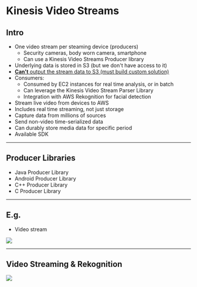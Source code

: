 # Kinesis Video Streams

## Intro
* One video stream per steaming device (producers)
  * Security cameras, body worn camera, smartphone
  * Can use a Kinesis Video Streams Producer library
* Underlying data is stored in S3 (but we don't have access to it)
* <ins>**Can't**<ins> output the stream data to S3 (must build custom solution)
* Consumers:
  * Consumed by EC2 instances for real time analysis, or in batch
  * Can leverage the Kinesis Video Stream Parser Library 
  * Integration with AWS Rekognition for facial detection
* Stream live video from devices to AWS
* Includes real time streaming, not just storage
* Capture data from millions of sources
* Send non-video time-serialized data
* Can durably store media data for specific period
* Available SDK 

---

## Producer Libraries
* Java Producer Library
* Android Producer Library
* C++ Producer Library
* C Producer Library

---

## E.g. 
* Video stream

[<img src="https://i.imgur.com/NeTwS04.png">](https://i.imgur.com/NeTwS04.png)

---

## Video Streaming & Rekognition
[<img src="https://i.imgur.com/A2lvUEE.png">](https://i.imgur.com/A2lvUEE.png)
